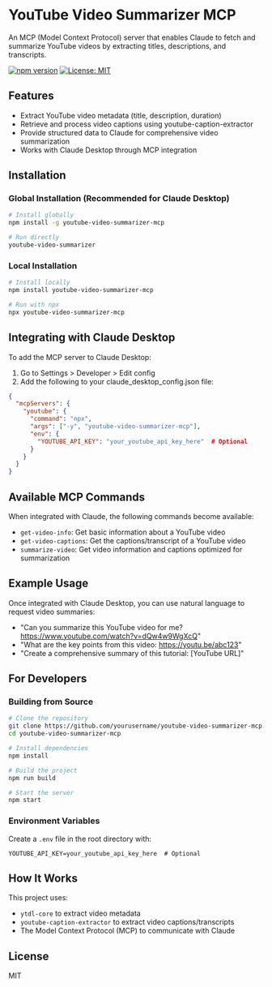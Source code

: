 # YouTube Video Summarizer MCP

An MCP (Model Context Protocol) server that enables Claude to fetch and summarize YouTube videos by extracting titles, descriptions, and transcripts.

[![npm version](https://img.shields.io/npm/v/youtube-video-summarizer-mcp.svg)](https://www.npmjs.com/package/youtube-video-summarizer-mcp)
[![License: MIT](https://img.shields.io/badge/License-MIT-yellow.svg)](https://opensource.org/licenses/MIT)

## Features

- Extract YouTube video metadata (title, description, duration)
- Retrieve and process video captions using youtube-caption-extractor
- Provide structured data to Claude for comprehensive video summarization
- Works with Claude Desktop through MCP integration

## Installation

### Global Installation (Recommended for Claude Desktop)

```bash
# Install globally
npm install -g youtube-video-summarizer-mcp

# Run directly
youtube-video-summarizer
```

### Local Installation

```bash
# Install locally
npm install youtube-video-summarizer-mcp

# Run with npx
npx youtube-video-summarizer-mcp
```

## Integrating with Claude Desktop

To add the MCP server to Claude Desktop:

1. Go to Settings > Developer > Edit config
2. Add the following to your claude_desktop_config.json file:

```json
{
  "mcpServers": {
    "youtube": {
      "command": "npx",
      "args": ["-y", "youtube-video-summarizer-mcp"],
      "env": {
        "YOUTUBE_API_KEY": "your_youtube_api_key_here"  # Optional
      }
    }
  }
}
```

## Available MCP Commands

When integrated with Claude, the following commands become available:

- `get-video-info`: Get basic information about a YouTube video
- `get-video-captions`: Get the captions/transcript of a YouTube video
- `summarize-video`: Get video information and captions optimized for summarization

## Example Usage

Once integrated with Claude Desktop, you can use natural language to request video summaries:

- "Can you summarize this YouTube video for me? https://www.youtube.com/watch?v=dQw4w9WgXcQ"
- "What are the key points from this video: https://youtu.be/abc123"
- "Create a comprehensive summary of this tutorial: [YouTube URL]"

## For Developers

### Building from Source

```bash
# Clone the repository
git clone https://github.com/yourusername/youtube-video-summarizer-mcp.git
cd youtube-video-summarizer-mcp

# Install dependencies
npm install

# Build the project
npm run build

# Start the server
npm start
```

### Environment Variables

Create a `.env` file in the root directory with:

```
YOUTUBE_API_KEY=your_youtube_api_key_here  # Optional
```

## How It Works

This project uses:
- `ytdl-core` to extract video metadata
- `youtube-caption-extractor` to extract video captions/transcripts
- The Model Context Protocol (MCP) to communicate with Claude

## License

MIT
